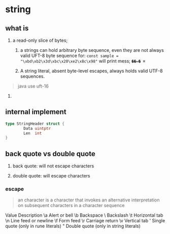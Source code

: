 # string

## what is

1. a read-only slice of bytes;
   1. a strings can hold arbitrary byte sequence, even they are not always valid UFT-8 byte sequence
   for:
   `const sample = "\xbd\xb2\x3d\xbc\x20\xe2\x8c\x98"`
   will print mess;
   `��=� ⌘`

   2. A string literal, absent byte-level escapes, always holds valid UTF-8 sequences.

 > java use uft-16
 >
1.

## internal implement

```go
type StringHeader struct {
        Data uintptr
        Len  int
}
```

## back quote vs  double quote

1. back quote:
    will not escape characters

2. double quote: will escape characters

### escape

> an  character is a character that invokes an alternative interpretation on subsequent characters in a character sequence

Value Description
\a Alert or bell
\b Backspace
\\ Backslash
\t Horizontal tab
\n Line feed or newline
\f Form feed
\r Carriage return
\v Vertical tab
\' Single quote (only in rune literals)
\" Double quote (only in string literals)
